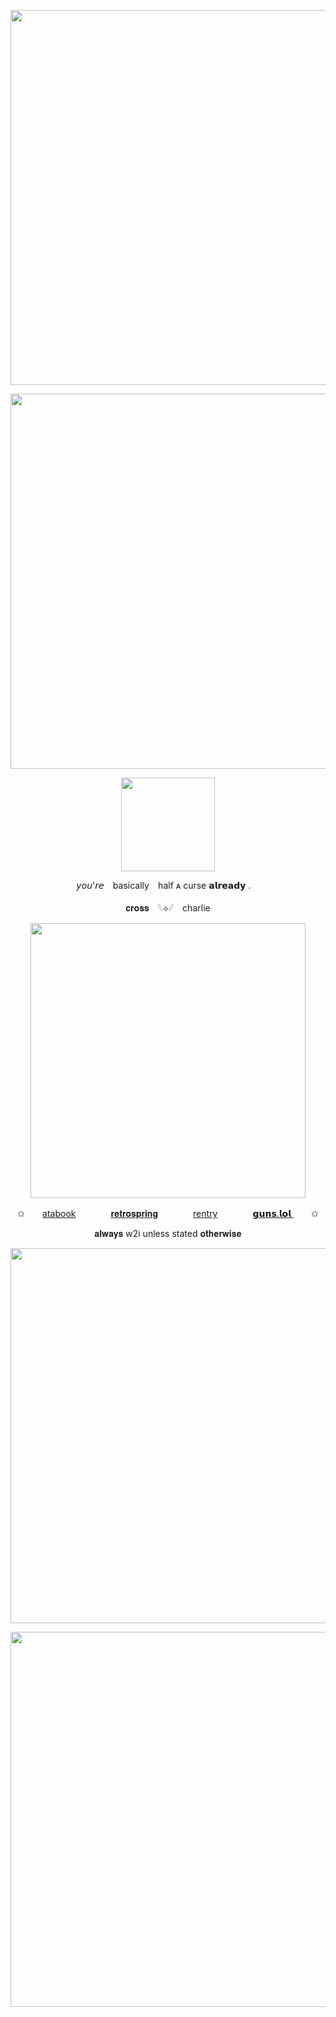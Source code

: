<p align="center"><img src="https://64.media.tumblr.com/a6279ac85938b10415b8ab3c506a744d/22d32dfdaad56546-8f/s500x750/a95fde4701079037785962a4410b7fc273ec57b2.pnj" width="600">
<p align="center"><img src="https://64.media.tumblr.com/aa2d61b36d4c1d430c9f89306637d269/22d32dfdaad56546-ef/s1280x1920/b236b030e6701d038e41f2f3ae71e247ed4722bd.pnj" width="600">

<p align="center"><img src="https://komarev.com/ghpvc/?username=crossinton&color=b2d3e5" width="150">

<p align="center"> 𝘺𝘰𝘶'𝘳𝘦⠀ basically⠀ half ᴀ curse 𝗮𝗹𝗿𝗲𝗮𝗱𝘆 . ⠀

<p align="center">𝐜𝐫𝐨𝐬𝐬⠀ 𓆩⟡𓆪⠀ charlie
<p align="center"><img src="https://64.media.tumblr.com/7f00ee215f36c133dcb8a258bf428bef/22d32dfdaad56546-61/s1280x1920/9a9efcf90539dda53ff6090a0f43f4105a86127e.gifv" width="440">

<p align="center">   ✩　　<a href="https://crossinton.atabook.org">atabook</a>　　　　<a href="https://retrospring.net/crossinton">𝐫𝐞𝐭𝐫𝐨𝐬𝐩𝐫𝐢𝐧𝐠</a>　　　　<a href="rentry.co/coorslite">rentry</a>　　　　<a href="guns.lol/crossinton">𝗴𝘂𝗻𝘀.𝗹𝗼𝗹
</a>　　✩
<p align="center"> 𝐚𝐥𝐰𝐚𝐲𝐬 w2i unless stated 𝐨𝐭𝐡𝐞𝐫𝐰𝐢𝐬𝐞

<p align="center"><img src="https://64.media.tumblr.com/aa2d61b36d4c1d430c9f89306637d269/22d32dfdaad56546-ef/s1280x1920/b236b030e6701d038e41f2f3ae71e247ed4722bd.pnj" width="600">
<p align="center"><img src="https://64.media.tumblr.com/8c909c8a4338d2792249801cf57bc083/22d32dfdaad56546-3b/s500x750/88cb9ec91f6ac200a0c7d1c7f1a4b2c5d155e90c.pnj" width="600">
